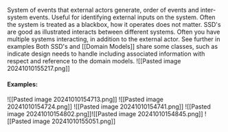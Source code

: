 System of events that external actors generate, order of events and inter-system events.
Useful for identifying external inputs on the system. Often the system is treated as a blackbox, how it operates does not matter.
SSD's are good as illustrated interacts between different systems. Often you have multiple systems interacting, in addition to the external actor. See further in examples
Both SSD's and [[Domain Models]] share some classes, such as indicate design needs to handle including associated information with respect and reference to the domain models.
![[Pasted image 20241010155217.png]]

#### Examples:
![[Pasted image 20241010154713.png]]
![[Pasted image 20241010154724.png]]
![[Pasted image 20241010154741.png]]
![[Pasted image 20241010154802.png]]![[Pasted image 20241010154845.png]]
![[Pasted image 20241010155051.png]]